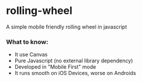 rolling-wheel
=============

A simple mobile friendly rolling wheel in javascript

### What to know:
- It use Canvas
- Pure Javascript (no external library dependency)
- Developed in "Mobile First" mode
- It runs smooth on iOS Devices, worse on Androids

